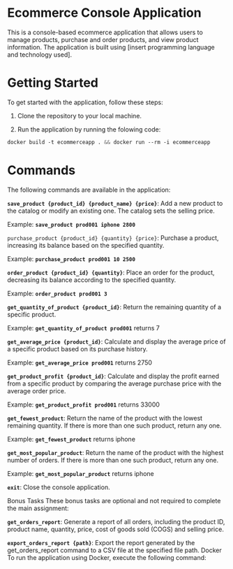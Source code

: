 # Ecommerce Console Application
This is a console-based ecommerce application that allows users to manage products, purchase and order products, and view product information. The application is built using [insert programming language and technology used].

# Getting Started
To get started with the application, follow these steps:

1) Clone the repository to your local machine.

2) Run the application by running the folowing code:
```css
docker build -t ecommerceapp . && docker run --rm -i ecommerceapp
```
# Commands
The following commands are available in the application:

**`save_product {product_id} {product_name} {price}`**: Add a new product to the catalog or modify an existing one. The catalog sets the selling price.

Example: **`save_product prod001 iphone 2800`**

`purchase_product {product_id} {quantity} {price}`: Purchase a product, increasing its balance based on the specified quantity.

Example: **`purchase_product prod001 10 2500`**

**`order_product {product_id} {quantity}`**: Place an order for the product, decreasing its balance according to the specified quantity.

Example: **`order_product prod001 3`**

**`get_quantity_of_product {product_id}`**: Return the remaining quantity of a specific product.

Example: **`get_quantity_of_product prod001`** returns 7

**`get_average_price {product_id}`**: Calculate and display the average price of a specific product based on its purchase history.

Example: **`get_average_price prod001`** returns 2750

**`get_product_profit {product_id}`**: Calculate and display the profit earned from a specific product by comparing the average purchase price with the average order price.

Example: **`get_product_profit prod001`** returns 33000

**`get_fewest_product`**: Return the name of the product with the lowest remaining quantity. If there is more than one such product, return any one.

Example: **`get_fewest_product`** returns iphone

**`get_most_popular_product`**: Return the name of the product with the highest number of orders. If there is more than one such product, return any one.

Example: **`get_most_popular_product`** returns iphone

**`exit`**: Close the console application.

Bonus Tasks
These bonus tasks are optional and not required to complete the main assignment:

**`get_orders_report`**: Generate a report of all orders, including the product ID, product name, quantity, price, cost of goods sold (COGS) and selling price.

**`export_orders_report {path}`**: Export the report generated by the get_orders_report command to a CSV file at the specified file path.
Docker
To run the application using Docker, execute the following command: